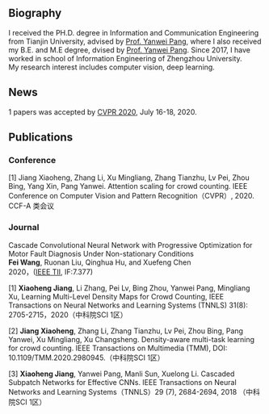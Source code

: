 ## Biography
I received the PH.D. degree in Information and Communication Engineering from Tianjin University, advised by [Prof. Yanwei Pang](http://seea.tju.edu.cn/info/1014/1455.htm), where I also received my B.E. and M.E degree, dvised by [Prof. Yanwei Pang](http://seea.tju.edu.cn/info/1014/1455.htm). Since 2017, I have worked in school of Information Engineering of Zhengzhou University.  
My research interest includes computer vision, deep learning.  

## News

1 papers was accepted by [CVPR 2020](https://openaccess.thecvf.com/CVPR2020), July 16-18, 2020. 


## Publications

### Conference

[1]	Jiang Xiaoheng, Zhang Li, Xu Mingliang, Zhang Tianzhu, Lv Pei, Zhou Bing, Yang Xin, Pang Yanwei. Attention scaling for crowd counting. IEEE Conference on Computer Vision and Pattern Recognition（CVPR）, 2020. CCF-A 类会议



### Journal

Cascade Convolutional Neural Network with Progressive Optimization for Motor Fault Diagnosis Under Non-stationary Conditions  
**Fei Wang**, Ruonan Liu, Qinghua Hu, and Xuefeng Chen  
2020，([IEEE TII](https://ieeexplore.ieee.org/document/9120176), IF:7.377)

[1]	**Xiaoheng Jiang**, Li Zhang, Pei Lv, Bing Zhou, Yanwei Pang, Mingliang Xu, Learning Multi-Level Density Maps for Crowd Counting, IEEE Transactions on Neural Networks and Learning Systems (TNNLS) 31(8): 2705-2715，2020（中科院SCI 1区）

[2]	**Jiang Xiaoheng**, Zhang Li, Zhang Tianzhu, Lv Pei, Zhou Bing, Pang Yanwei, Xu Mingliang, Xu Changsheng. Density-aware multi-task learning for crowd counting. IEEE Transactions on Multimedia (TMM), DOI: 10.1109/TMM.2020.2980945.（中科院SCI 1区）

[3]	**Xiaoheng Jiang**, Yanwei Pang, Manli Sun, Xuelong Li. Cascaded Subpatch Networks for Effective CNNs. IEEE Transactions on Neural Networks and Learning Systems（TNNLS）29 (7), 2684-2694, 2018 （中科院SCI 1区）

